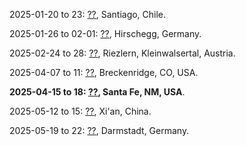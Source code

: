2025-01-20 to 23: [??](http://fis.puc.cl/~lawpp/ "This workshop covers plasma physics with a focus on Latin American research. Topics include magnetic confinement fusion, plasma astrophysics, laser-plasma interactions, and dusty plasmas. It addresses theoretical models, experimental diagnostics, and computational simulations, fostering collaboration on plasma applications in energy, space science, and materials processing."), Santiago, Chile.

2025-01-26 to 02-01: [??](https://indico.gsi.de/event/19829/ "This workshop explores high energy density physics using intense ion and laser beams. Topics include inertial confinement fusion, laser-plasma interactions, and warm dense matter. It covers experimental techniques, theoretical modeling, and applications in astrophysics and fusion energy, focusing on extreme states of matter under high-energy conditions."), Hirschegg, Germany.

2025-02-24 to 28: [??](https://pks.mpg.de/~eas/ "EAS 2025 focuses on extreme atomic physics, exploring atoms in intense laser fields and high-energy environments. Topics include strong-field ionization, attosecond dynamics, and relativistic effects. It addresses applications in plasma physics, X-ray generation, and quantum electrodynamics, bridging theory and experiment."), Riezlern, Kleinwalsertal, Austria.

2025-04-07 to 11: [??](https://events.bizzabo.com/IFESTAR "IFE-STAR focuses on inertial fusion energy, covering laser-driven fusion, plasma instabilities, and target design. Topics include high-energy-density physics, implosion dynamics, and fusion yield optimization, emphasizing advancements toward practical inertial fusion energy systems."), Breckenridge, CO, USA.

**2025-04-15 to 18: [??](https://sandia.gov/wdm/ "WDM 2025 explores warm dense matter, focusing on high-pressure plasmas and equation-of-state modeling. Topics include laser-driven experiments, plasma thermodynamics, and computational simulations, with applications in planetary science, inertial fusion, and astrophysics, emphasizing extreme matter states."), Santa Fe, NM, USA**.

2025-05-12 to 15: [??](http://icmre2025.mre.org.cn/en-us/ "This conference focuses on matter and radiation at extremes, covering high-energy-density physics, laser-plasma interactions, and relativistic plasmas. Topics include inertial confinement fusion, astrophysical plasmas, and extreme material states, emphasizing experimental and computational advancements."), Xi'an, China.

2025-05-19 to 22: [??](https://indico.gsi.de/event/21177/ "DDFIW 2025 explores direct drive and fast ignition in inertial fusion, focusing on laser-plasma interactions and high-energy-density physics. Topics include implosion dynamics, ignition schemes, and computational modeling, with applications in fusion energy, emphasizing experimental and theoretical advancements."), Darmstadt, Germany.

